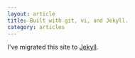 ```yaml
---
layout: article
title: Built with git, vi, and Jekyll.
category: articles
---
```


I've migrated this site to [Jekyll](https://github.com/mojombo/jekyll).

